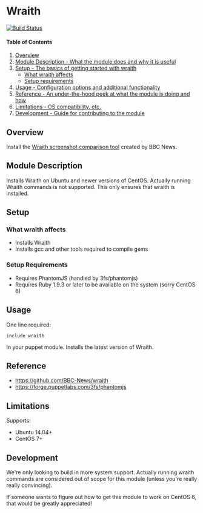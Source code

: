 # Wraith
[![Build Status](https://travis-ci.org/coldfrontlabs/coldfrontlabs-wraith.svg?branch=master)](https://travis-ci.org/coldfrontlabs/coldfrontlabs-wraith)

#### Table of Contents

1. [Overview](#overview)
2. [Module Description - What the module does and why it is useful](#module-description)
3. [Setup - The basics of getting started with wraith](#setup)
    * [What wraith affects](#what-wraith-affects)
    * [Setup requirements](#setup-requirements)
4. [Usage - Configuration options and additional functionality](#usage)
5. [Reference - An under-the-hood peek at what the module is doing and how](#reference)
5. [Limitations - OS compatibility, etc.](#limitations)
6. [Development - Guide for contributing to the module](#development)

## Overview

Install the [Wraith screenshot comparison tool](https://github.com/BBC-News/wraith) created by BBC News.

## Module Description

Installs Wraith on Ubuntu and newer versions of CentOS. Actually running Wraith commands is not supported. This only ensures that wraith is installed.

## Setup

### What wraith affects

* Installs Wraith
* Installs gcc and other tools required to compile gems

### Setup Requirements

* Requires PhantomJS (handled by 3fs/phantomjs)
* Requires Ruby 1.9.3 or later to be available on the system (sorry CentOS 6)

## Usage

One line required:

````puppet
include wraith
````

In your puppet module. Installs the latest version of Wraith.

## Reference

* https://github.com/BBC-News/wraith
* https://forge.puppetlabs.com/3fs/phantomjs

## Limitations

Supports:
 - Ubuntu 14.04+
 - CentOS 7+

## Development

We're only looking to build in more system support. Actually running wraith commands are considered out of scope for this module (unless you're really really convincing).

If someone wants to figure out how to get this module to work on CentOS 6, that would be greatly appreciated!